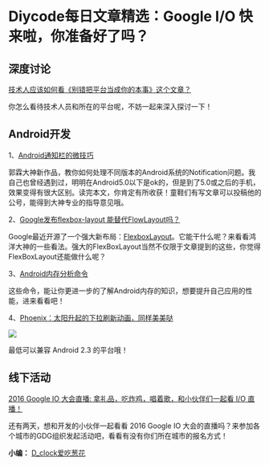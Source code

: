 # Diycode每日文章精选：Google I/O 快来啦，你准备好了吗？

## 深度讨论

[技术人应该如何看《别错把平台当成你的本事》这个文章？](http://diycode.cc/topics/91)

你怎么看待技术人员和所在的平台呢，不妨一起来深入探讨一下！

## Android开发

1、[Android通知栏的微技巧](http://mp.weixin.qq.com/s?__biz=MzA5MzI3NjE2MA==&mid=2650235923&idx=1&sn=af1fc1a6b60282732d94b0e7a354488f&scene=1&srcid=0517c0t12GnMgc5tWAkEMHNs#wechat_redirect)

郭霖大神新作品，教你如何处理不同版本的Android系统的Notification问题。我自己也曾经遇到过，明明在Android5.0以下是ok的，但是到了5.0或之后的手机，效果变得有很大区别。读完本文，你肯定有所收获！童鞋们有写文章可以投稿他的公号，能得到大神专业的指导意见哦。

2、[Google发布flexbox-layout 能替代FlowLayout吗？](http://mp.weixin.qq.com/s?__biz=MzAxMTI4MTkwNQ==&mid=2650820197&idx=1&sn=b500621730e63ae9b082ac802e48798c&scene=1&srcid=0517Ks4XkE3lpEzkyTs7f4Bk#)

Google最近开源了一个强大新布局：[FlexboxLayout](https://github.com/google/flexbox-layout)。它能干什么呢？来看看鸿洋大神的一些看法。强大的FlexBoxLayout当然不仅限于文章提到的这些，你觉得FlexBoxLayout还能做什么呢？

3、[Android内存分析命令](http://gityuan.com/2016/01/02/memory-analysis-command/)

这些命令，能让你更进一步的了解Android内存的知识，想要提升自己应用的性能，进来看看吧！

4、[Phoenix：太阳升起的下拉刷新动画，同样美美哒](https://github.com/Yalantis/Phoenix)

![](https://camo.githubusercontent.com/d406ac5a03a2b1fa5cf41fadc8d2408cb8709bdc/68747470733a2f2f6431337961637572716a676172612e636c6f756466726f6e742e6e65742f75736572732f3132353035362f73637265656e73686f74732f313635303331372f7265616c6573746174652d70756c6c5f312d322d332e676966)

最低可以兼容 Android 2.3 的平台哦！

## 线下活动

[2016 Google IO 大会直播: 拿礼品，吃炸鸡，唱着歌，和小伙伴们一起看 I/O 直播！](http://diycode.cc/topics/88)

还有两天，想和开发的小伙伴一起看看 2016 Google IO 大会的直播吗？来参加各个城市的GDG组织发起活动吧，看看有没有你们所在城市的报名方式！


**小编：** [D_clock爱吃葱花](http://weibo.com/2480694892/profile?rightmod=1&wvr=6&mod=personinfo&is_all=1)